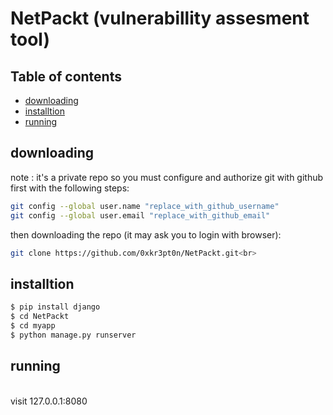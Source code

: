 # NetPackt (vulnerabillity assesment tool)

## Table of contents
- [downloading](#downloading)
- [installtion](#installtion)
- [running](#running)
## downloading

note : it's a private repo so you must configure and authorize git with github first with the following steps:<br>
```bash
git config --global user.name "replace_with_github_username" 
git config --global user.email "replace_with_github_email" 
```
then downloading the repo (it may ask you to login with browser):
```bash
git clone https://github.com/0xkr3pt0n/NetPackt.git<br>
```
## installtion
```bash
$ pip install django
$ cd NetPackt
$ cd myapp
$ python manage.py runserver
```
## running
<br>
visit 127.0.0.1:8080



